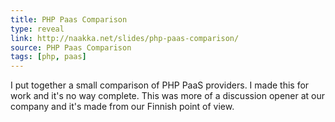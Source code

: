 ```yaml
---
title: PHP Paas Comparison
type: reveal
link: http://naakka.net/slides/php-paas-comparison/
source: PHP Paas Comparison
tags: [php, paas]
---
```


I put together a small comparison of PHP PaaS providers. I made this for
work and it's no way complete. This was more of a discussion opener at
our company and it's made from our Finnish point of view.


